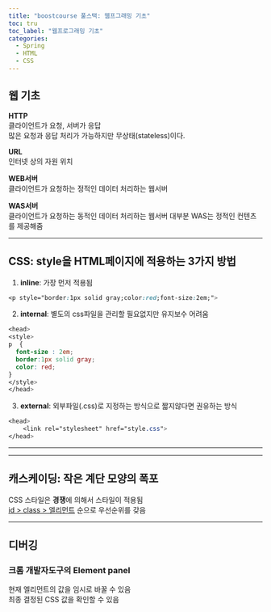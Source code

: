 ```yaml
---
title: "boostcourse 풀스택: 웹프그래밍 기초"
toc: tru
toc_label: "웹프로그래밍 기초"
categories:
  - Spring
  - HTML
  - CSS
---
```



## 웹 기초

**HTTP**  
클라이언트가 요청, 서버가 응답  
많은 요청과 응답 처리가 가능하지만 무상태(stateless)이다.

**URL**  
인터넷 상의 자원 위치

**WEB서버**  
클라이언트가 요청하는 정적인 데이터 처리하는 웹서버

**WAS서버**  
클라이언트가 요청하는 동적인 데이터 처리하는 웹서버
대부분 WAS는 정적인 컨텐츠를 제공해줌  

---

## CSS: style을 HTML페이지에 적용하는 3가지 방법

1. **inline**: 가장 먼저 적용됨
```css
<p style="border:1px solid gray;color:red;font-size:2em;">
```

2. **internal**: 별도의 css파일을 관리할 필요없지만 유지보수 어려움

```css
<head>
<style>
p  {
  font-size : 2em;
  border:1px solid gray;
  color: red;
}
</style>
</head>
```

3. **external**: 외부파일(.css)로 지정하는 방식으로 짧지않다면 권유하는 방식

```css
<head>
	<link rel="stylesheet" href="style.css">
</head>
```

---

---

## 캐스케이딩: 작은 계단 모양의 폭포


CSS 스타일은 **경쟁**에 의해서 스타일이 적용됨  
<u>id > class > 엘리먼트</u> 순으로 우선순위를 갖음

---

## 디버깅
### 크롬 개발자도구의 Element panel
현재 엘리먼트의 값을 임시로 바꿀 수 있음    
최종 결정된 CSS 값을 확인할 수 있음

